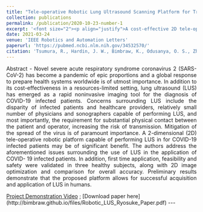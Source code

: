 ```yaml
---
title: "Tele-operative Robotic Lung Ultrasound Scanning Platform for Triage of COVID-19 Patients"
collection: publications
permalink: /publication/2020-10-23-number-1
excerpt: '<font size="2"><p align="justify">A cost-effective 2D tele-operative robotic platform for lung ultrasound (LUS), addressing COVID-19 diagnosis challenges and minimizing physical contact. The framework's key contribution is enhancing LUS accessibility and safety, proving successful application in humans, with my primary role being the development of the ultrasound data acquisition software.</p>'
date: 2021-03-24
venue: 'IEEE Robotics and Automation Letters'
paperurl: 'https://pubmed.ncbi.nlm.nih.gov/34532570/'
citation: 'Tsumura, R., Hardin, J. W., Bimbraw, K., Odusanya, O. S., Zheng, Y., Hill, J. C., Hoffmann, B., Soboyejo, W., Zhang, H. (2021). &quot;Tele-Operative Low-Cost Robotic Lung Ultrasound Scanning Platform for Triage of COVID-19 Patients.&quot; In: <i>IEEE Robotics and Automation Letters, 6</i>(3), 4664-4671.'
---
```

<p align="justify">Abstract - Novel severe acute respiratory syndrome coronavirus 2 (SARS-CoV-2) has become a pandemic of epic proportions and a global response to prepare health systems worldwide is of utmost importance. In addition to its cost-effectiveness in a resources-limited setting, lung ultrasound (LUS) has emerged as a rapid noninvasive imaging tool for the diagnosis of COVID-19 infected patients. Concerns surrounding LUS include the disparity of infected patients and healthcare providers, relatively small number of physicians and sonographers capable of performing LUS, and most importantly, the requirement for substantial physical contact between the patient and operator, increasing the risk of transmission. Mitigation of the spread of the virus is of paramount importance. A 2-dimensional (2D) tele-operative robotic platform capable of performing LUS in for COVID-19 infected patients may be of significant benefit. The authors address the aforementioned issues surrounding the use of LUS in the application of COVID- 19 infected patients. In addition, first time application, feasibility and safety were validated in three healthy subjects, along with 2D image optimization and comparison for overall accuracy. Preliminary results demonstrate that the proposed platform allows for successful acquisition and application of LUS in humans.</p>
<a href="https://www.youtube.com/watch?v=_Zr0HbDOzEc">Project Demonstration Video</a> ; [Download paper here](http://bimbraw.github.io/files/Robotic_LUS_Ryosuke_Paper.pdf)
---